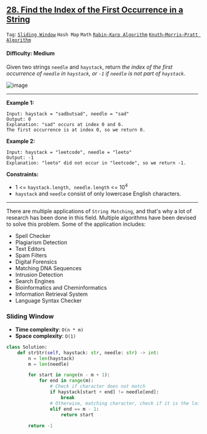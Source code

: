 ## [28. Find the Index of the First Occurrence in a String](https://leetcode.com/problems/find-the-index-of-the-first-occurrence-in-a-string/)

```Tag```: [```Sliding Window```](https://github.com/quananhle/Python/tree/main/Software%20Engineering%20Practicing/Concepts/Array%20and%20String/Sliding%20Window/28.%20Find%20the%20Index%20of%20the%20First%20Occurrence%20in%20a%20String) ```Hash Map``` ```Math``` [```Rabin-Karp Algorithm```](https://github.com/quananhle/Python/blob/main/Software%20Engineering%20Practicing/Concepts/Algorithms/String%20Matching/28.%20Find%20the%20Index%20of%20the%20First%20Occurrence%20in%20a%20String/README.md#rabin-karp-algorithm-single-hash) [```Knuth–Morris–Pratt Algorithm```](https://github.com/quananhle/Python/blob/main/Software%20Engineering%20Practicing/Concepts/Algorithms/String%20Matching/28.%20Find%20the%20Index%20of%20the%20First%20Occurrence%20in%20a%20String/README.md#knuthmorrispratt-algorithm)

#### Difficulty: Medium

Given two strings ```needle``` and ```haystack```, return _the index of the first occurrence of ```needle``` in ```haystack```, or ```-1``` if ```needle``` is not part of ```haystack```_.

![image](https://user-images.githubusercontent.com/35042430/222788137-44259d39-b2b5-4358-9d37-098a06c229fb.png)

---

__Example 1:__
```
Input: haystack = "sadbutsad", needle = "sad"
Output: 0
Explanation: "sad" occurs at index 0 and 6.
The first occurrence is at index 0, so we return 0.
```

__Example 2:__
```
Input: haystack = "leetcode", needle = "leeto"
Output: -1
Explanation: "leeto" did not occur in "leetcode", so we return -1.
```

__Constraints:__

- 1 <= ```haystack.length, needle.length``` <= 10<sup>4</sup>
- ```haystack``` and ```needle``` consist of only lowercase English characters.

---

There are multiple applications of ```String Matching```, and that's why a lot of research has been done in this field. Multiple algorithms have been devised to solve this problem. Some of the application includes:

- Spell Checker
- Plagiarism Detection
- Text Editors
- Spam Filters
- Digital Forensics
- Matching DNA Sequences
- Intrusion Detection
- Search Engines
- Bioinformatics and Cheminformatics
- Information Retrieval System
- Language Syntax Checker

### Sliding Window

- __Time complexity__: ```O(n * m)```
- __Space complexity__: ```O(1)```

```Python
class Solution:
    def strStr(self, haystack: str, needle: str) -> int:
        n = len(haystack)
        m = len(needle)

        for start in range(n - m + 1):
            for end in range(m):
                # Check if character does not match
                if haystack[start + end] != needle[end]:
                    break
                # Otherwise, matching character, check if it is the last character of needle
                elif end == m - 1:
                    return start
        
        return -1
```
